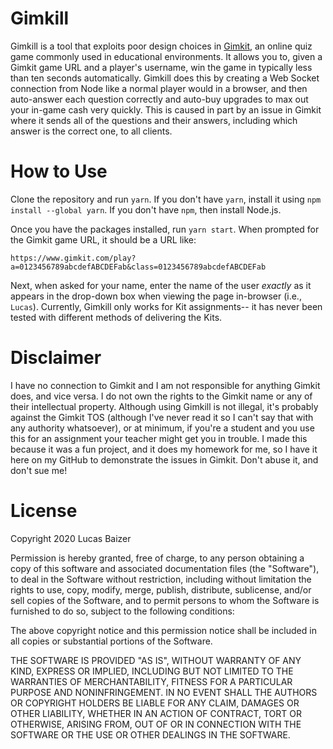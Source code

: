 # Gimkill
Gimkill is a tool that exploits poor design choices in [Gimkit](https://gimkit.com), an online quiz game commonly used in educational environments.
It allows you to, given a Gimkit game URL and a player's username, win the game in typically less than ten seconds automatically.
Gimkill does this by creating a Web Socket connection from Node like a normal player would in a browser, and then auto-answer each question correctly and auto-buy upgrades to max out your in-game cash very quickly.
This is caused in part by an issue in Gimkit where it sends all of the questions and their answers, including which answer is the correct one, to all clients.

# How to Use
Clone the repository and run `yarn`. If you don't have `yarn`, install it using `npm install --global yarn`. If you don't have `npm`, then install Node.js.

Once you have the packages installed, run `yarn start`. When prompted for the Gimkit game URL, it should be a URL like:
```
https://www.gimkit.com/play?a=0123456789abcdefABCDEFab&class=0123456789abcdefABCDEFab
```
Next, when asked for your name, enter the name of the user _exactly_ as it appears in the drop-down box when viewing the page in-browser (i.e., `Lucas`).
Currently, Gimkill only works for Kit assignments-- it has never been tested with different methods of delivering the Kits.

# Disclaimer
I have no connection to Gimkit and I am not responsible for anything Gimkit does, and vice versa. I do not own the rights to the Gimkit name or any of their intellectual property.
Although using Gimkill is not illegal, it's probably against the Gimkit TOS (although I've never read it so I can't say that with any authority whatsoever), or at minimum, if you're a student and you use this for an assignment your teacher might get you in trouble.
I made this because it was a fun project, and it does my homework for me, so I have it here on my GitHub to demonstrate the issues in Gimkit. Don't abuse it, and don't sue me!

# License
Copyright 2020 Lucas Baizer

Permission is hereby granted, free of charge, to any person obtaining a copy of this software and associated documentation files (the "Software"), to deal in the Software without restriction, including without limitation the rights to use, copy, modify, merge, publish, distribute, sublicense, and/or sell copies of the Software, and to permit persons to whom the Software is furnished to do so, subject to the following conditions:

The above copyright notice and this permission notice shall be included in all copies or substantial portions of the Software.

THE SOFTWARE IS PROVIDED "AS IS", WITHOUT WARRANTY OF ANY KIND, EXPRESS OR IMPLIED, INCLUDING BUT NOT LIMITED TO THE WARRANTIES OF MERCHANTABILITY, FITNESS FOR A PARTICULAR PURPOSE AND NONINFRINGEMENT. IN NO EVENT SHALL THE AUTHORS OR COPYRIGHT HOLDERS BE LIABLE FOR ANY CLAIM, DAMAGES OR OTHER LIABILITY, WHETHER IN AN ACTION OF CONTRACT, TORT OR OTHERWISE, ARISING FROM, OUT OF OR IN CONNECTION WITH THE SOFTWARE OR THE USE OR OTHER DEALINGS IN THE SOFTWARE.
